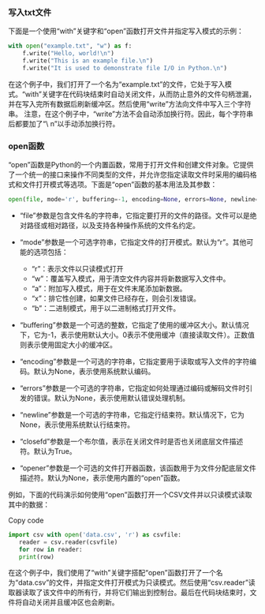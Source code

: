 ### 写入txt文件 

下面是一个使用“with”关键字和“open”函数打开文件并指定写入模式的示例：

```python
with open("example.txt", "w") as f:
    f.write("Hello, world!\n")
    f.write("This is an example file.\n")
    f.write("It is used to demonstrate file I/O in Python.\n")
```

在这个例子中，我们打开了一个名为“example.txt”的文件，它处于写入模式。“with”关键字在代码块结束时自动关闭文件，从而防止意外的文件句柄泄漏，并在写入完所有数据后刷新缓冲区。然后使用“write”方法向文件中写入三个字符串。 注意，在这个例子中，“write”方法不会自动添加换行符。因此，每个字符串后都要加了“\ n”以手动添加换行符。

### open函数
“open”函数是Python的一个内置函数，常用于打开文件和创建文件对象。它提供了一个统一的接口来操作不同类型的文件，并允许您指定读取文件时采用的编码格式和文件打开模式等选项。下面是“open”函数的基本用法及其参数：

``` python
open(file, mode='r', buffering=-1, encoding=None, errors=None, newline=None, closefd=True, opener=None)
```

-   “file”参数是包含文件名的字符串，它指定要打开的文件的路径。文件可以是绝对路径或相对路径，以及支持各种操作系统的文件名约定。
    
-   “mode”参数是一个可选字符串，它指定文件的打开模式。默认为“r”。其他可能的选项包括：
    -   “r”：表示文件以只读模式打开
    -   “w”：覆盖写入模式，用于清空文件内容并将新数据写入文件中。
    -   “a”：附加写入模式，用于在文件末尾添加新数据。
    -   “x”：排它性创建，如果文件已经存在，则会引发错误。
    -   “b”：二进制模式，用于以二进制格式打开文件。
-   “buffering”参数是一个可选的整数，它指定了使用的缓冲区大小。默认情况下，它为-1，表示使用默认大小。0表示不使用缓冲（直接读取文件）。正数值则表示使用固定大小的缓冲区。
-   “encoding”参数是一个可选的字符串，它指定要用于读取或写入文件的字符编码。默认为None，表示使用系统默认编码。
-   “errors”参数是一个可选的字符串，它指定如何处理通过编码或解码文件时引发的错误。默认为None，表示使用默认错误处理机制。
-   “newline”参数是一个可选的字符串，它指定行结束符。默认情况下，它为None，表示使用系统默认行结束符。
-   “closefd”参数是一个布尔值，表示在关闭文件时是否也关闭底层文件描述符。默认为True。
-   “opener”参数是一个可选的文件打开器函数，该函数用于为文件分配底层文件描述符。默认为None，表示使用内置的“open”函数。

例如，下面的代码演示如何使用“open”函数打开一个CSV文件并以只读模式读取其中的数据：

Copy code

``` python
import csv with open('data.csv', 'r') as csvfile: 
   reader = csv.reader(csvfile)
   for row in reader:
   print(row)
```

在这个例子中，我们使用了“with”关键字搭配“open”函数打开了一个名为“data.csv”的文件，并指定文件打开模式为只读模式。然后使用“csv.reader”读取器读取了该文件中的所有行，并将它们输出到控制台。最后在代码块结束时，文件将自动关闭并且缓冲区也会刷新。